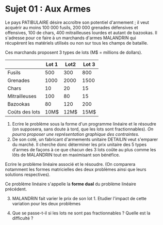 # Sujet 01 : Aux Armes

Le pays PATIBULAIRE désire accroître son potentiel d'armement ; il veut acquérir au moins 100 000 fusils, 200 000 grenades défensives et offensives, 100  de chars, 400 mitrailleuses lourdes et autant de bazookas. Il s'adresse pour ce faire  à un marchands d'armes MALANDRIN qui récupèrent les matériels utilisés ou non sur tous les champs de bataille.

Ces marchands proposent 3 types de lots (M$ = millions de dollars).

|              | Lot 1 | Lot2 | Lot 3 |
|--------------|-------|------|-------|
|Fusils        | 500   | 300  | 800   |
|Grenades      |1000   |2000  |1500   |
|Chars         |10     |20    |15     |
|Mitrailleuses |100    |80    |15     |
|Bazookas      | 80    | 120  |200    |
|Coûts des lots|10M$   |12M$  |15M$   |

1. Ecrire le problème sous la forme d'un programme linéaire et le résoudre  (on supposera, sans doute à tord, que les lots sont fractionnables).
*On pourra proposer une représentation graphique des contraintes.* 
2. De son coté, un fabricant d'armements unitaire DETAILIN veut s'emparer du marché. Il cherche  donc déterminer les prix unitaire des  5 types d'armes de façons à ce que chacun des 3 lots coûte au plus comme les lôts de MALANDRIN tout en maximisant son bénéfice.

Ecrire le problème linéaire associé et le résoudre. (On comparera notamment les formes matricielles des deux problèmes ainsi que leurs solutions respectives).

Ce problème linéaire s'appelle la **forme dual** du problème linéaire précédent.

3. MALANDRIN fait varier le prix de son lot 1. Etudier l'impact de cette variation pour les deux problèmes

4.  Que se passe-t-il si les lots ne sont pas fractionnables ? Quelle est la difficulté ?
